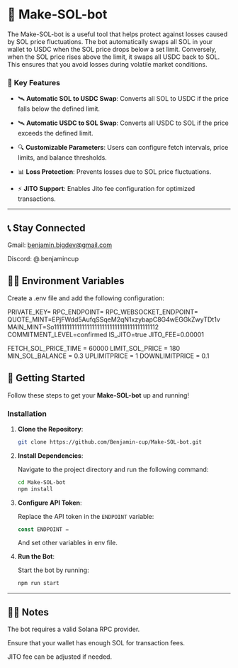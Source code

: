 # 🚀 **Make-SOL-bot** 

The Make-SOL-bot is a useful tool that helps protect against losses caused by SOL price fluctuations. The bot automatically swaps all SOL in your wallet to USDC when the SOL price drops below a set limit. Conversely, when the SOL price rises above the limit, it swaps all USDC back to SOL. This ensures that you avoid losses during volatile market conditions.


### 🎯 **Key Features**

- 🛰️ **Automatic SOL to USDC Swap**: 
    Converts all SOL to USDC if the price falls below the defined limit.

- 🛰️ **Automatic USDC to SOL Swap**: 
    Converts all USDC to SOL if the price exceeds the defined limit.
  
- 🔍 **Customizable Parameters**: 
    Users can configure fetch intervals, price limits, and balance thresholds.

- 📊 **Loss Protection**: 
    Prevents losses due to SOL price fluctuations.

- ⚡ **JITO Support**: 
    Enables Jito fee configuration for optimized transactions.

---


## 📞 **Stay Connected**

Gmail: benjamin.bigdev@gmail.com

Discord: @.benjamincup

## 🧑‍💻 **Environment Variables**

Create a .env file and add the following configuration:

PRIVATE_KEY=
RPC_ENDPOINT=
RPC_WEBSOCKET_ENDPOINT=
QUOTE_MINT=EPjFWdd5AufqSSqeM2qN1xzybapC8G4wEGGkZwyTDt1v
MAIN_MINT=So11111111111111111111111111111111111111112
COMMITMENT_LEVEL=confirmed
IS_JITO=true
JITO_FEE=0.00001

FETCH_SOL_PRICE_TIME = 60000
LIMIT_SOL_PRICE = 180
MIN_SOL_BALANCE = 0.3
UPLIMITPRICE = 1
DOWNLIMITPRICE = 0.1

## 🚀 **Getting Started**

Follow these steps to get your **Make-SOL-bot** up and running!

### Installation

1. **Clone the Repository**:

    ```bash
    git clone https://github.com/Benjamin-cup/Make-SOL-bot.git
    ```

2. **Install Dependencies**:

    Navigate to the project directory and run the following command:

    ```bash
    cd Make-SOL-bot
    npm install
    ```

3. **Configure API Token**:

    Replace the API token in the `ENDPOINT` variable:

    ```ts
    const ENDPOINT = 
    ```
    And set other variables in env file.

4. **Run the Bot**:

    Start the bot by running:

    ```bash
    npm run start
    ```

---

## 🧑‍💻 **Notes**

The bot requires a valid Solana RPC provider.

Ensure that your wallet has enough SOL for transaction fees.

JITO fee can be adjusted if needed.

